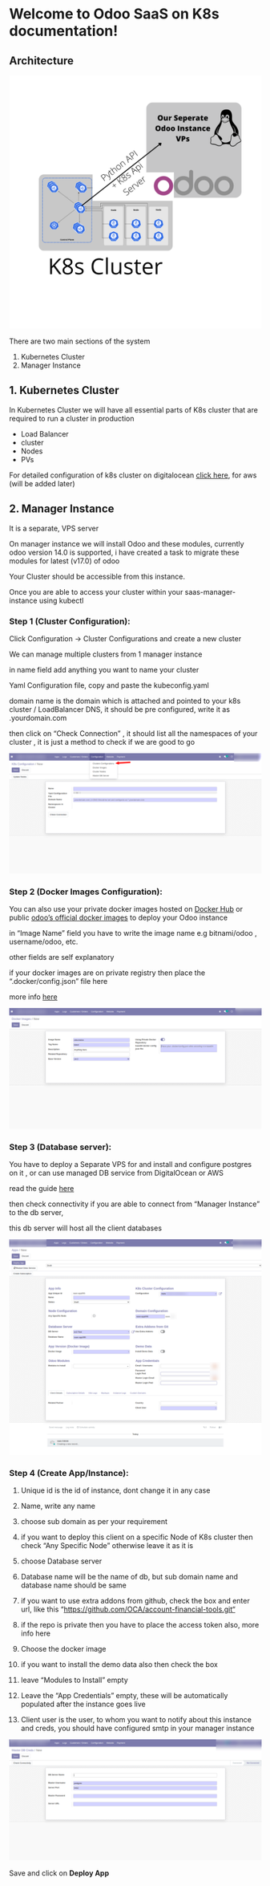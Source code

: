 # Welcome to Odoo SaaS on K8s documentation!

## Architecture

![Architecture](img/img2.png)


There are two main sections of the system

1. Kubernetes Cluster
2. Manager Instance


## 1. Kubernetes Cluster

In Kubernetes Cluster we will have all essential parts of K8s cluster that are required to run a cluster in production 

- Load Balancer 
- cluster
- Nodes
- PVs

For detailed configuration of k8s cluster on digitalocean [click here](k8s_cluster.md), for aws (will be added later)

## 2. Manager Instance

It is a separate, VPS server 

On manager instance we will install Odoo and these modules, currently odoo version 14.0 is supported, i have created a task to migrate these modules for latest (v17.0) of odoo

Your Cluster should be accessible from this instance.

Once you are able to access your cluster within your saas-manager-instance using kubectl


### Step 1 (Cluster Configuration):

Click Configuration -> Cluster Configurations and create a new cluster

We can manage multiple clusters from 1 manager instance

in name field add anything you want to name your cluster

Yaml Configuration file, copy and paste the kubeconfig.yaml 

domain name is the domain which is attached and pointed to your k8s cluster / LoadBalancer DNS, it should be pre configured, write it as .yourdomain.com

then click on “Check Connection” , it should list all the namespaces of your cluster , it is just a method to check if we are good to go

![Cluster1](img/img1.png)

### Step 2 (Docker Images Configuration):

You can also use your private docker images hosted on [Docker Hub](https://hub.docker.com/) or public [odoo’s official docker images](https://hub.docker.com/_/odoo) to deploy your Odoo instance

in “Image Name” field you have to write the image name e.g bitnami/odoo , username/odoo, etc.

other fields are self explanatory 

if your docker images are on private registry then place the “.docker/config.json” file here

more info [here](https://docs.docker.com/reference/cli/docker/config/)

![Cluster1](img/img3.png)


### Step 3 (Database server):

You have to deploy a Separate VPS for and install and configure postgres on it , or can use managed DB service from DigitalOcean or AWS

read the guide [here](db_server.md) 

then check connectivity if you are able to connect from “Manager Instance” to the db server, 

this db server will host all the client databases

![Cluster1](img/img4.png)


### Step 4 (Create App/Instance):

1. Unique id is the id of instance, dont change it in any case

2. Name, write any name

3. choose sub domain as per your requirement

4. if you want to deploy this client on a specific Node of K8s cluster then check “Any Specific Node” otherwise leave it as it is

5. choose Database server

6. Database name will be the name of db, but sub domain name and database name should be same

7. if you want to use extra addons from github, check the box and enter url, like this “https://github.com/OCA/account-financial-tools.git“ 

8. if the repo is private then you have to place the access token also, more info here 

9. Choose the docker image

10. if you want to install the demo data also then check the box

11. leave “Modules to Install” empty

12. Leave the “App Credentials” empty, these will be automatically populated after the instance goes live

13. Client user is the user, to whom you want to notify about this instance and creds, you should have configured smtp in your manager instance


![Cluster1](img/img5.png)


Save and click on **Deploy App**